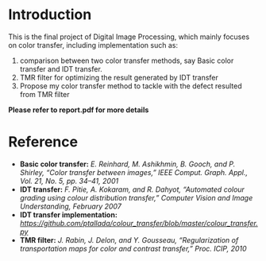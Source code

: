 # Introduction
This is the final project of Digital Image Processing, which mainly focuses on color transfer, including implementation such as:
1. comparison between two color transfer methods, say Basic color transfer and IDT transfer. 
2. TMR filter for optimizing the result generated by IDT transfer
3. Propose my color transfer method to tackle with the defect resulted from TMR filter

**Please refer to report.pdf for more details**
# Reference
* **Basic color transfer:** *E. Reinhard, M. Ashikhmin, B. Gooch, and P. Shirley, “Color transfer between images,” IEEE Comput. Graph. Appl., Vol. 21, No. 5, pp. 34–41, 2001*  
* **IDT transfer:** *F. Pitie, A. Kokaram, and R. Dahyot, “Automated colour grading using colour distribution transfer,” Computer Vision and Image Understanding, February 2007*  
* **IDT transfer implementation:** *https://github.com/ptallada/colour_transfer/blob/master/colour_transfer.py*  
* **TMR filter:** *J. Rabin, J. Delon, and Y. Gousseau, “Regularization of transportation maps for color and contrast transfer,” Proc. ICIP, 2010*
